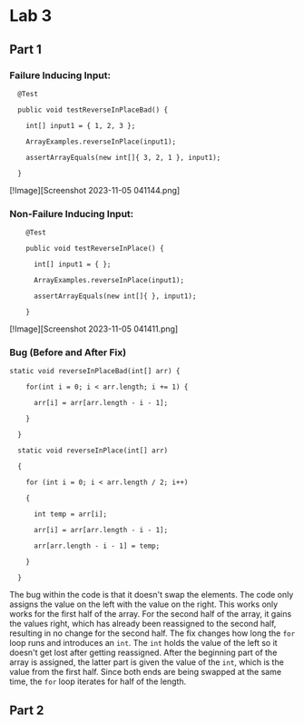 # Lab 3

## Part 1

### Failure Inducing Input:

```
  @Test 

  public void testReverseInPlaceBad() {
  
    int[] input1 = { 1, 2, 3 };
    
    ArrayExamples.reverseInPlace(input1);
    
    assertArrayEquals(new int[]{ 3, 2, 1 }, input1);
    
  }
```

[!Image][Screenshot 2023-11-05 041144.png]

### Non-Failure Inducing Input:

```
    @Test

    public void testReverseInPlace() {

      int[] input1 = { };

      ArrayExamples.reverseInPlace(input1);

      assertArrayEquals(new int[]{ }, input1);

    }
```

[!Image][Screenshot 2023-11-05 041411.png]

### Bug (Before and After Fix)

```
static void reverseInPlaceBad(int[] arr) {

    for(int i = 0; i < arr.length; i += 1) {

      arr[i] = arr[arr.length - i - 1];

    }

  }
```

```
  static void reverseInPlace(int[] arr) 

  {

    for (int i = 0; i < arr.length / 2; i++) 

    {

      int temp = arr[i];

      arr[i] = arr[arr.length - i - 1];

      arr[arr.length - i - 1] = temp;

    }

  }
```

The bug within the code is that it doesn't swap the elements. The code only assigns the value on the left with the value on the right. This works only works for the first half of the array. For the second half of the array, it gains the values right, which has already been reassigned to the second half, resulting in no change for the second half. The fix changes how long the `for` loop runs and introduces an `int`. The `int` holds the value of the left so it doesn't get lost after getting reassigned. After the beginning part of the array is assigned, the latter part is given the value of the `int`, which is the value from the first half. Since both ends are being swapped at the same time, the `for` loop iterates for half of the length.

## Part 2


